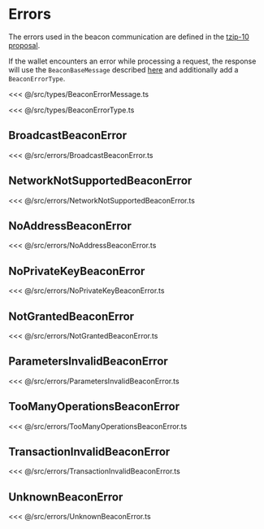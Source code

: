 # Errors

The errors used in the beacon communication are defined in the [tzip-10 proposal](https://gitlab.com/tzip/tzip/tree/master/proposals/tzip-10).

If the wallet encounters an error while processing a request, the response will use the `BeaconBaseMessage` described [here](/beacon/messages) and additionally add a `BeaconErrorType`.

<<< @/src/types/BeaconErrorMessage.ts

<<< @/src/types/BeaconErrorType.ts

## BroadcastBeaconError

<<< @/src/errors/BroadcastBeaconError.ts

## NetworkNotSupportedBeaconError

<<< @/src/errors/NetworkNotSupportedBeaconError.ts

## NoAddressBeaconError

<<< @/src/errors/NoAddressBeaconError.ts

## NoPrivateKeyBeaconError

<<< @/src/errors/NoPrivateKeyBeaconError.ts

## NotGrantedBeaconError

<<< @/src/errors/NotGrantedBeaconError.ts

## ParametersInvalidBeaconError

<<< @/src/errors/ParametersInvalidBeaconError.ts

## TooManyOperationsBeaconError

<<< @/src/errors/TooManyOperationsBeaconError.ts

## TransactionInvalidBeaconError

<<< @/src/errors/TransactionInvalidBeaconError.ts

## UnknownBeaconError

<<< @/src/errors/UnknownBeaconError.ts
